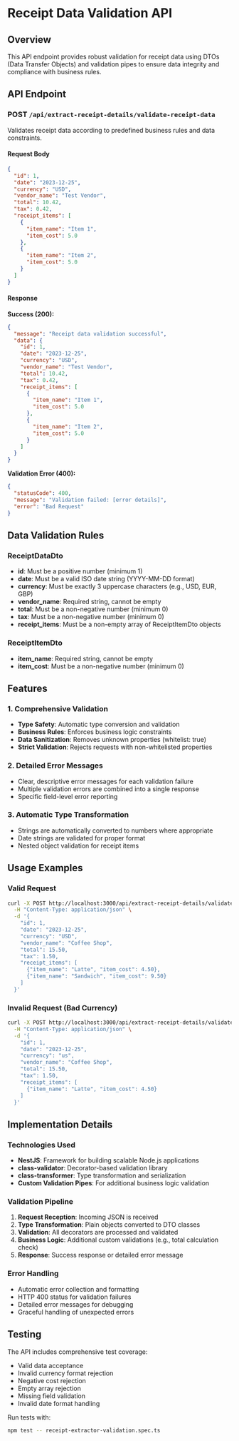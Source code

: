 # Receipt Data Validation API

## Overview

This API endpoint provides robust validation for receipt data using DTOs (Data Transfer Objects) and validation pipes to ensure data integrity and compliance with business rules.

## API Endpoint

### POST `/api/extract-receipt-details/validate-receipt-data`

Validates receipt data according to predefined business rules and data constraints.

#### Request Body

```json
{
  "id": 1,
  "date": "2023-12-25",
  "currency": "USD",
  "vendor_name": "Test Vendor",
  "total": 10.42,
  "tax": 0.42,
  "receipt_items": [
    {
      "item_name": "Item 1",
      "item_cost": 5.0
    },
    {
      "item_name": "Item 2", 
      "item_cost": 5.0
    }
  ]
}
```

#### Response

**Success (200):**
```json
{
  "message": "Receipt data validation successful",
  "data": {
    "id": 1,
    "date": "2023-12-25",
    "currency": "USD", 
    "vendor_name": "Test Vendor",
    "total": 10.42,
    "tax": 0.42,
    "receipt_items": [
      {
        "item_name": "Item 1",
        "item_cost": 5.0
      },
      {
        "item_name": "Item 2",
        "item_cost": 5.0
      }
    ]
  }
}
```

**Validation Error (400):**
```json
{
  "statusCode": 400,
  "message": "Validation failed: [error details]",
  "error": "Bad Request"
}
```

## Data Validation Rules

### ReceiptDataDto

- **id**: Must be a positive number (minimum 1)
- **date**: Must be a valid ISO date string (YYYY-MM-DD format)
- **currency**: Must be exactly 3 uppercase characters (e.g., USD, EUR, GBP)
- **vendor_name**: Required string, cannot be empty
- **total**: Must be a non-negative number (minimum 0)
- **tax**: Must be a non-negative number (minimum 0)
- **receipt_items**: Must be a non-empty array of ReceiptItemDto objects

### ReceiptItemDto

- **item_name**: Required string, cannot be empty
- **item_cost**: Must be a non-negative number (minimum 0)

## Features

### 1. Comprehensive Validation
- **Type Safety**: Automatic type conversion and validation
- **Business Rules**: Enforces business logic constraints
- **Data Sanitization**: Removes unknown properties (whitelist: true)
- **Strict Validation**: Rejects requests with non-whitelisted properties

### 2. Detailed Error Messages
- Clear, descriptive error messages for each validation failure
- Multiple validation errors are combined into a single response
- Specific field-level error reporting

### 3. Automatic Type Transformation
- Strings are automatically converted to numbers where appropriate
- Date strings are validated for proper format
- Nested object validation for receipt items

## Usage Examples

### Valid Request
```bash
curl -X POST http://localhost:3000/api/extract-receipt-details/validate-receipt-data \
  -H "Content-Type: application/json" \
  -d '{
    "id": 1,
    "date": "2023-12-25",
    "currency": "USD",
    "vendor_name": "Coffee Shop",
    "total": 15.50,
    "tax": 1.50,
    "receipt_items": [
      {"item_name": "Latte", "item_cost": 4.50},
      {"item_name": "Sandwich", "item_cost": 9.50}
    ]
  }'
```

### Invalid Request (Bad Currency)
```bash
curl -X POST http://localhost:3000/api/extract-receipt-details/validate-receipt-data \
  -H "Content-Type: application/json" \
  -d '{
    "id": 1,
    "date": "2023-12-25",
    "currency": "us",
    "vendor_name": "Coffee Shop",
    "total": 15.50,
    "tax": 1.50,
    "receipt_items": [
      {"item_name": "Latte", "item_cost": 4.50}
    ]
  }'
```

## Implementation Details

### Technologies Used
- **NestJS**: Framework for building scalable Node.js applications
- **class-validator**: Decorator-based validation library
- **class-transformer**: Type transformation and serialization
- **Custom Validation Pipes**: For additional business logic validation

### Validation Pipeline
1. **Request Reception**: Incoming JSON is received
2. **Type Transformation**: Plain objects converted to DTO classes
3. **Validation**: All decorators are processed and validated
4. **Business Logic**: Additional custom validations (e.g., total calculation check)
5. **Response**: Success response or detailed error message

### Error Handling
- Automatic error collection and formatting
- HTTP 400 status for validation failures
- Detailed error messages for debugging
- Graceful handling of unexpected errors

## Testing

The API includes comprehensive test coverage:
- Valid data acceptance
- Invalid currency format rejection
- Negative cost rejection
- Empty array rejection
- Missing field validation
- Invalid date format handling

Run tests with:
```bash
npm test -- receipt-extractor-validation.spec.ts
```

